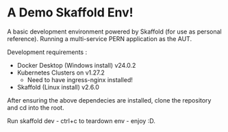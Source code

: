 # A Demo Skaffold Env!
A basic development environment powered by Skaffold (for use as personal reference). Running a multi-service PERN application as the AUT.

Development requirements :
- Docker Desktop (Windows install) v24.0.2
- Kubernetes Clusters on v1.27.2
    - Need to have ingress-nginx installed!
- Skaffold (Linux install) v2.6.0

After ensuring the above dependecies are installed, clone the repository and cd into the root.

Run skaffold dev - ctrl+c to teardown env - enjoy :D.
